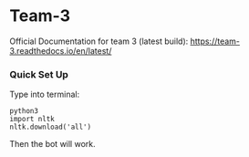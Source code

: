# Team-3

Official Documentation for team 3 (latest build): https://team-3.readthedocs.io/en/latest/

### Quick Set Up
Type into terminal:
```
python3
import nltk
nltk.download('all')
```
Then the bot will work.
